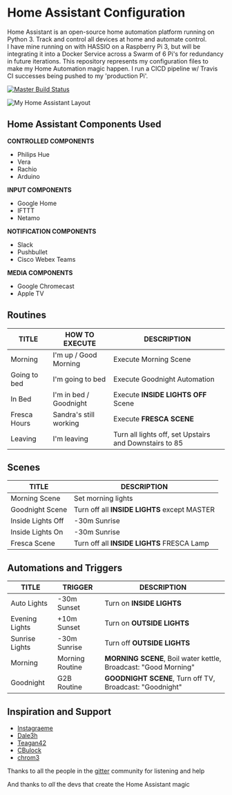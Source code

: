 # Home Assistant Configuration

Home Assistant is an open-source home automation platform running on Python 3. Track and control all devices at home and automate control.  
I have mine running on with HASSIO on a Raspberry Pi 3, but will be integrating it into a Docker Service across a Swarm of 6 Pi's for redundancy in future iterations. This repository represents my configuration files to make my Home Automation magic happen. I run a CICD pipeline w/ Travis CI successes being pushed to my 'production Pi'.

[![Master Build Status](https://travis-ci.org/mrreyes512/HomeAssistant.svg?branch=master)](https://travis-ci.org/mrreyes512/HomeAssistant)

![My Home Assistant Layout](www/layout-Smarthome.png)

## Home Assistant Components Used

**CONTROLLED COMPONENTS**
- Philips Hue
- Vera
- Rachio
- Arduino

**INPUT COMPONENTS**
- Google Home
- IFTTT
- Netamo

**NOTIFICATION COMPONENTS**
- Slack
- Pushbullet
- Cisco Webex Teams

**MEDIA COMPONENTS**
- Google Chromecast
- Apple TV


## Routines
| TITLE | HOW TO EXECUTE | DESCRIPTION |
|---|---|---|
| Morning | I'm up / Good Morning | Execute Morning Scene |
| Going to bed | I'm going to bed | Execute Goodnight Automation |
| In Bed | I'm in bed / Goodnight | Execute **INSIDE LIGHTS OFF** Scene
| Fresca Hours | Sandra's still working | Execute **FRESCA SCENE** |
| Leaving | I'm leaving | Turn all lights off, set Upstairs and Downstairs to 85 |

## Scenes
| TITLE | DESCRIPTION |
|---|---|
| Morning Scene | Set morning lights |
| Goodnight Scene | Turn off all **INSIDE LIGHTS** except MASTER |
| Inside Lights Off | -30m Sunrise | Turn off **OUTSIDE LIGHTS** |
| Inside Lights On | -30m Sunrise | Turn off **OUTSIDE LIGHTS** |
| Fresca Scene | Turn off all **INSIDE LIGHTS** FRESCA Lamp |

## Automations and Triggers
| TITLE | TRIGGER | DESCRIPTION |
|---|---|---|
| Auto Lights | -30m Sunset | Turn on **INSIDE LIGHTS** |
| Evening Lights | +10m Sunset | Turn on **OUTSIDE LIGHTS** |
| Sunrise Lights | -30m Sunrise | Turn off **OUTSIDE LIGHTS** |
| Morning | Morning Routine | **MORNING SCENE**, Boil water kettle, Broadcast: "Good Morning"
| Goodnight | G2B Routine | **GOODNIGHT SCENE**, Turn off TV, Broadcast: "Goodnight" |

## Inspiration and Support

- [Instagraeme](https://github.com/Instagraeme/Home-Assistant-Configuration/raw/master/HomeAssistant.gif)
- [Dale3h](https://github.com/dale3h/homeassistant-config)
- [Teagan42](https://github.com/Teagan42/HomeAssistantConfig)
- [CBulock](https://github.com/cbulock/home-assistant-configs)
- [chrom3](https://github.com/chrom3)

Thanks to all the people in the [gitter](https://gitter.im/home-assistant/home-assistant) community for listening and help

And thanks to *all* the devs that create the Home Assistant magic
